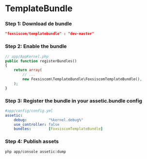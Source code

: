 # TemplateBundle


### Step 1: Download de bundle
``` json
"foxsiscom/templatebundle" : "dev-master"
```

### Step 2: Enable the bundle
``` php
// app/AppKernel.php
public function registerBundles()
{
    return array(
        // ...
        new Foxsiscom\TemplateBundle\FoxsiscomTemplateBundle(),
    );
}
```

### Step 3: Register the bundle in your assetic.bundle config
``` yaml
#app/config/config.yml
assetic:
    debug:          "%kernel.debug%"
    use_controller: false
    bundles:        [FoxsiscomTemplateBundle]
```

### Step 4: Publish assets
```sh
php app/console assetic:dump
```

